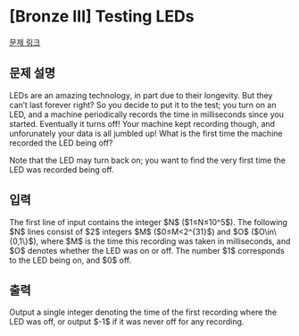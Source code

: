# [Bronze III] Testing LEDs

[문제 링크](https://www.acmicpc.net/problem/33652) 

## 문제 설명

<p>LEDs are an amazing technology, in part due to their longevity. But they can’t last forever right? So you decide to put it to the test; you turn on an LED, and a machine periodically records the time in milliseconds since you started. Eventually it turns off! Your machine kept recording though, and unforunately your data is all jumbled up! What is the first time the machine recorded the LED being off?</p>

<p>Note that the LED may turn back on; you want to find the very first time the LED was recorded being off.</p>

## 입력 

 <p>The first line of input contains the integer $N$ ($1≤N≤10^5$). The following $N$ lines consist of $2$ integers $M$ ($0≤M<2^{31}$) and $O$ ($O\in\{0,1\}$), where $M$ is the time this recording was taken in milliseconds, and $O$ denotes whether the LED was on or off. The number $1$ corresponds to the LED being on, and $0$ off.</p>

## 출력 

 <p>Output a single integer denoting the time of the first recording where the LED was off, or output $-1$ if it was never off for any recording.</p>

